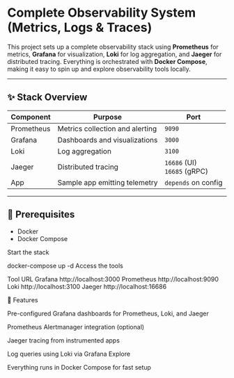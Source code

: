 # Complete Observability System (Metrics, Logs & Traces)

This project sets up a complete observability stack using **Prometheus** for metrics, **Grafana** for visualization, **Loki** for log aggregation, and **Jaeger** for distributed tracing. Everything is orchestrated with **Docker Compose**, making it easy to spin up and explore observability tools locally.

---

## ✨ Stack Overview

| Component   | Purpose                         | Port        |
|------------|----------------------------------|-------------|
| Prometheus | Metrics collection and alerting | `9090`      |
| Grafana    | Dashboards and visualizations   | `3000`      |
| Loki       | Log aggregation                 | `3100`      |
| Jaeger     | Distributed tracing             | `16686` (UI)<br>`16685` (gRPC) |
| App        | Sample app emitting telemetry   | `depends` on config |

---

## 🔧 Prerequisites

- Docker
- Docker Compose
  
Start the stack

docker-compose up -d
Access the tools


Tool	URL
Grafana	http://localhost:3000
Prometheus	http://localhost:9090
Loki	http://localhost:3100
Jaeger	http://localhost:16686

🧪 Features

Pre-configured Grafana dashboards for Prometheus, Loki, and Jaeger

Prometheus Alertmanager integration (optional)

Jaeger tracing from instrumented apps

Log queries using Loki via Grafana Explore

Everything runs in Docker Compose for fast setup
